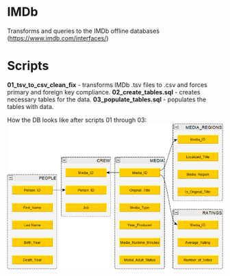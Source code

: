 # IMDb
Transforms and queries to the IMDb offline databases (https://www.imdb.com/interfaces/)

# Scripts
**01_tsv_to_csv_clean_fix** - transforms IMDb .tsv files to .csv and forces primary and foreign key compliance.
**02_create_tables.sql** - creates necessary tables for the data.
**03_populate_tables.sql** - populates the tables with data.

How the DB looks like after scripts 01 through 03:
![Image of db](https://github.com/dmitry-dereshev/IMDb/blob/master/DB_looks.png)
